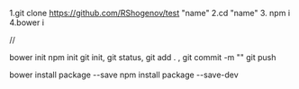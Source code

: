 1.git clone https://github.com/RShogenov/test "name"
2.cd "name"
3. npm i
4.bower i

//

bower init
npm init
git init, git status, git add . , git commit -m "" git push

bower install package --save
npm install package --save-dev
